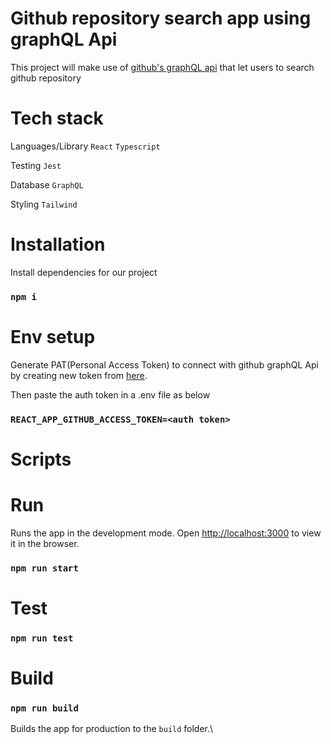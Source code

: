 # Github repository search app using graphQL Api

This project will make use of [github's graphQL api](https://api.github.com/graphql) that let users to search github repository 

# Tech stack

Languages/Library `React` `Typescript` 

Testing `Jest` 

Database `GraphQL` 

Styling `Tailwind`

# Installation

Install dependencies for our project

### `npm i`

# Env setup

Generate PAT(Personal Access Token) to connect with github graphQL Api by creating new token from [here](https://github.com/settings/tokens/new).

Then paste the auth token in a .env file as below

### `REACT_APP_GITHUB_ACCESS_TOKEN=<auth token>`

# Scripts 

# Run

Runs the app in the development mode.
Open [http://localhost:3000](http://localhost:3000) to view it in the browser.

### `npm run start`

# Test

### `npm run test`

# Build

### `npm run build`

Builds the app for production to the `build` folder.\

